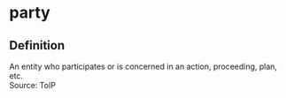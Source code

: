 # party
## Definition
An entity who participates or is concerned in an action, proceeding, plan, etc.  
Source: ToIP
